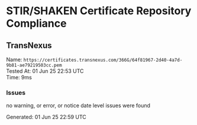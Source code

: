 # STIR/SHAKEN Certificate Repository Compliance

## TransNexus

Name: `https://certificates.transnexus.com/366G/64f81967-2d40-4a7d-9b81-ae79219503cc.pem`\
Tested At: 01 Jun 25 22:53 UTC\
Time: 9ms

### Issues

no warning, or error, or notice date level issues were found

Generated: 01 Jun 25 22:59 UTC